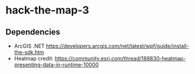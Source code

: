 # hack-the-map-3

## Dependencies
- ArcGIS .NET https://developers.arcgis.com/net/latest/wpf/guide/install-the-sdk.htm
- Heatmap credit: https://community.esri.com/thread/188830-heatmap-presenting-data-in-runtime-10000
